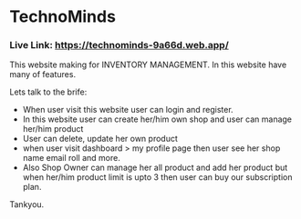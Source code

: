 # TechnoMinds
### Live Link: https://technominds-9a66d.web.app/
This website making for INVENTORY MANAGEMENT. In this website have many of features.

Lets talk to the brife:

- When user visit this website user can login and register.
- In this website user can create her/him own shop and user can manage her/him product
- User can delete, update her own product
- when user visit dashboard > my profile page then user see her shop name email roll and more.
- Also Shop Owner can manage her all product and add her product but when her/him product limit is upto 3 then user can buy our subscription plan.

Tankyou.
